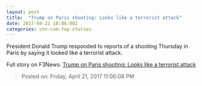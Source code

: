 ```yaml
---
layout: post
title:  "Trump on Paris shooting: Looks like a terrorist attack"
date: 2017-04-21 18:06:08Z
categories: cnn-com-top-stories
---
```


President Donald Trump responded to reports of a shooting Thursday in Paris by saying it looked like a terrorist attack.


Full story on F3News: [Trump on Paris shooting: Looks like a terrorist attack](http://www.f3nws.com/n/YtcukC)

> Posted on: Friday, April 21, 2017 11:06:08 PM
